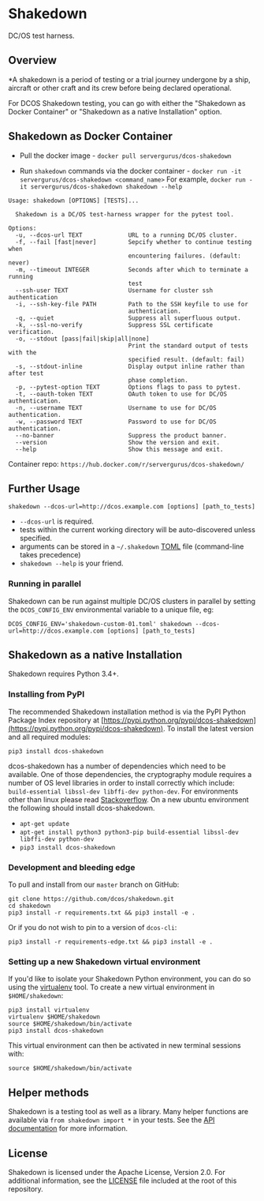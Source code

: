 # Shakedown 
DC/OS test harness.

## Overview

*A shakedown is a period of testing or a trial journey undergone by a ship, aircraft or other craft and its crew before being declared operational.

For DCOS Shakedown testing, you can go with either the "Shakedown as Docker Container" or "Shakedown as a native Installation" option.

## Shakedown as Docker Container

- Pull the docker image -
```docker pull servergurus/dcos-shakedown```

- Run `shakedown` commands via the docker container -
```docker run -it servergurus/dcos-shakedown <command_name>```
   For example, ```docker run -it servergurus/dcos-shakedown shakedown --help```
   
```
Usage: shakedown [OPTIONS] [TESTS]...

  Shakedown is a DC/OS test-harness wrapper for the pytest tool.

Options:
  -u, --dcos-url TEXT             URL to a running DC/OS cluster.
  -f, --fail [fast|never]         Sepcify whether to continue testing when
                                  encountering failures. (default: never)
  -m, --timeout INTEGER           Seconds after which to terminate a running
                                  test
  --ssh-user TEXT                 Username for cluster ssh authentication
  -i, --ssh-key-file PATH         Path to the SSH keyfile to use for
                                  authentication.
  -q, --quiet                     Suppress all superfluous output.
  -k, --ssl-no-verify             Suppress SSL certificate verification.
  -o, --stdout [pass|fail|skip|all|none]
                                  Print the standard output of tests with the
                                  specified result. (default: fail)
  -s, --stdout-inline             Display output inline rather than after test
                                  phase completion.
  -p, --pytest-option TEXT        Options flags to pass to pytest.
  -t, --oauth-token TEXT          OAuth token to use for DC/OS authentication.
  -n, --username TEXT             Username to use for DC/OS authentication.
  -w, --password TEXT             Password to use for DC/OS authentication.
  --no-banner                     Suppress the product banner.
  --version                       Show the version and exit.
  --help                          Show this message and exit.
  ```
   
Container repo: `https://hub.docker.com/r/servergurus/dcos-shakedown/`

## Further Usage

`shakedown --dcos-url=http://dcos.example.com [options] [path_to_tests]`

- `--dcos-url` is required.
- tests within the current working directory will be auto-discovered unless specified.
- arguments can be stored in a `~/.shakedown` [TOML](https://github.com/toml-lang/toml) file (command-line takes precedence)
- `shakedown --help` is your friend.


### Running in parallel

Shakedown can be run against multiple DC/OS clusters in parallel by setting the `DCOS_CONFIG_ENV` environmental variable to a unique file, eg:

`DCOS_CONFIG_ENV='shakedown-custom-01.toml' shakedown --dcos-url=http://dcos.example.com [options] [path_to_tests]`   


## Shakedown as a native Installation 

Shakedown requires Python 3.4+.

### Installing from PyPI

The recommended Shakedown installation method is via the PyPI Python Package Index repository at [https://pypi.python.org/pypi/dcos-shakedown](https://pypi.python.org/pypi/dcos-shakedown).  To install the latest version and all required modules:

`pip3 install dcos-shakedown`

dcos-shakedown has a number of dependencies which need to be available.  One of those dependencies, the cryptography module requires a number of OS level libraries in order to install correctly which include: `build-essential libssl-dev libffi-dev python-dev`.  For environments other than linux please read [Stackoverflow](http://stackoverflow.com/questions/22073516/failed-to-install-python-cryptography-package-with-pip-and-setup-py). On a new ubuntu environment the following should install dcos-shakedown.

* `apt-get update`
* `apt-get install python3 python3-pip build-essential libssl-dev libffi-dev python-dev`
* `pip3 install dcos-shakedown`

### Development and bleeding edge

To pull and install from our `master` branch on GitHub:

```
git clone https://github.com/dcos/shakedown.git
cd shakedown
pip3 install -r requirements.txt && pip3 install -e .
```

Or if you do not wish to pin to a version of `dcos-cli`:

```
pip3 install -r requirements-edge.txt && pip3 install -e .
```

### Setting up a new Shakedown virtual environment

If you'd like to isolate your Shakedown Python environment, you can do so using the [virtualenv](https://pypi.python.org/pypi/virtualenv) tool.  To create a new virtual environment in `$HOME/shakedown`:

```
pip3 install virtualenv
virtualenv $HOME/shakedown
source $HOME/shakedown/bin/activate
pip3 install dcos-shakedown
```

This virtual environment can then be activated in new terminal sessions with:

`source $HOME/shakedown/bin/activate`


## Helper methods

Shakedown is a testing tool as well as a library.  Many helper functions are available via `from shakedown import *` in your tests.  See the [API documentation](API.md) for more information.


## License

Shakedown is licensed under the Apache License, Version 2.0.  For additional information, see the [LICENSE](LICENSE) file included at the root of this repository.
